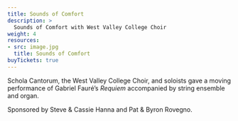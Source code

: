 ```yaml
---
title: Sounds of Comfort
description: >
  Sounds of Comfort with West Valley College Choir
weight: 4
resources:
- src: image.jpg
  title: Sounds of Comfort
buyTickets: true
---
```


Schola Cantorum, the West Valley College Choir, and soloists gave a 
moving performance of Gabriel Faur&eacute;&rsquo;s _Requiem_ accompanied by string ensemble and organ. 

Sponsored by Steve &amp; Cassie Hanna and Pat &amp; Byron Rovegno.
